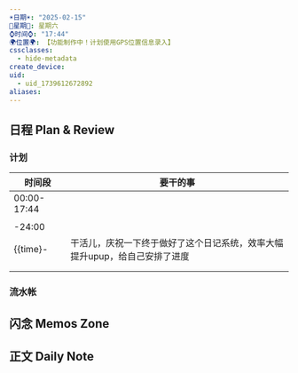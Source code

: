 ```yaml
---
☀️日期☀️: "2025-02-15"
📆星期📆: 星期六
⌚️时间⌚️: "17:44"
🌍位置🌍: 【功能制作中！计划使用GPS位置信息录入】
cssclasses:
  - hide-metadata
create_device: 
uid:
  - uid_1739612672892
aliases:
---
```

 

## 日程 Plan & Review

### 计划

| 时间段 | 要干的事 |
| ---- | ---- |
| 00:00-17:44 |  |
|  |  |
| -24:00 |  |
| {{time}- | 干活儿，庆祝一下终于做好了这个日记系统，效率大幅提升upup，给自己安排了进度 |
|  |  |
|  |  |
### 流水帐




## 闪念 Memos Zone

## 正文 Daily Note

